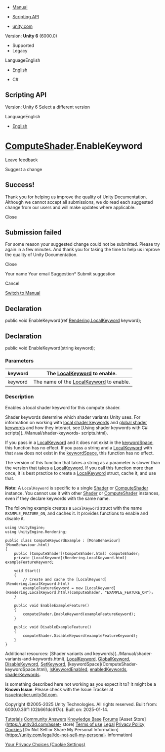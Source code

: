 [ ]()

  * [Manual](../Manual/index.html)
  * [Scripting API](../ScriptReference/index.html)

  * [unity.com](https://unity.com/)

Version: **Unity 6** (6000.0)

  * Supported
  * Legacy

LanguageEnglish

  * [English]()

  * C#

[ ](https://docs.unity3d.com)

## Scripting API

Version: Unity 6 Select a different version

LanguageEnglish

  * [English]()

#  [ComputeShader](ComputeShader.html).EnableKeyword

Leave feedback

Suggest a change

## Success!

Thank you for helping us improve the quality of Unity Documentation. Although
we cannot accept all submissions, we do read each suggested change from our
users and will make updates where applicable.

Close

## Submission failed

For some reason your suggested change could not be submitted. Please <a>try
again</a> in a few minutes. And thank you for taking the time to help us
improve the quality of Unity Documentation.

Close

Your name Your email Suggestion* Submit suggestion

Cancel

[Switch to Manual](../Manual/class-ComputeShader.html "Go to ComputeShader
Component in the Manual")

## Declaration

public void EnableKeyword(ref
[Rendering.LocalKeyword](Rendering.LocalKeyword.html) keyword);

## Declaration

public void EnableKeyword(string keyword);

### Parameters

keyword | The [LocalKeyword](Rendering.LocalKeyword.html) to enable.  
---|---  
keyword | The name of the [LocalKeyword](Rendering.LocalKeyword.html) to enable.  
  
### Description

Enables a local shader keyword for this compute shader.

Shader keywords determine which shader variants Unity uses. For information on
working with [local shader keywords](Rendering.LocalKeyword.html) and [global
shader keywords](Rendering.GlobalKeyword.html) and how they interact, see
[Using shader keywords with C# scripts](../Manual/shader-keywords-
scripts.html).  
  
If you pass in a [LocalKeyword](Rendering.LocalKeyword.html) and it does not
exist in the [keywordSpace](ComputeShader-keywordSpace.html), this function
has no effect. If you pass a string and a
[LocalKeyword](Rendering.LocalKeyword.html) with that `name` does not exist in
the [keywordSpace](ComputeShader-keywordSpace.html), this function has no
effect.  
  
The version of this function that takes a string as a parameter is slower than
the version that takes a [LocalKeyword](Rendering.LocalKeyword.html). If you
call this function more than once, it is best practice to create a
[LocalKeyword](Rendering.LocalKeyword.html) struct, cache it, and use that.  
  
**Note:** A `LocalKeyword` is specific to a single [Shader](Shader.html) or
[ComputeShader](ComputeShader.html) instance. You cannot use it with other
[Shader](Shader.html) or [ComputeShader](ComputeShader.html) instances, even
if they declare keywords with the same name.  
  
The following example creates a `LocalKeyword` struct with the name
`EXAMPLE_FEATURE_ON`, and caches it. It provides functions to enable and
disable it.

    
    
    using UnityEngine;
    using UnityEngine.Rendering;  
      
    public class ComputeKeywordExample : [MonoBehaviour](MonoBehaviour.html)
    {
        public [ComputeShader](ComputeShader.html) computeShader;
        private [LocalKeyword](Rendering.LocalKeyword.html) exampleFeatureKeyword;  
      
        void Start()
        {
            // Create and cache the [LocalKeyword](Rendering.LocalKeyword.html)
            exampleFeatureKeyword = new [LocalKeyword](Rendering.LocalKeyword.html)(computeShader, "EXAMPLE_FEATURE_ON");
        }  
      
        public void EnableExampleFeature()
        {
            computeShader.EnableKeyword(exampleFeatureKeyword);
        }  
      
        public void DisableExampleFeature()
        {
            computeShader.DisableKeyword(exampleFeatureKeyword);
        }
    }
    

Additional resources: [Shader variants and keywords](../Manual/shader-
variants-and-keywords.html), [LocalKeyword](Rendering.LocalKeyword.html),
[GlobalKeyword](Rendering.GlobalKeyword.html),
[DisableKeyword](ComputeShader.DisableKeyword.html),
[SetKeyword](ComputeShader.SetKeyword.html), [keywordSpace](ComputeShader-
keywordSpace.html), [IsKeywordEnabled](ComputeShader.IsKeywordEnabled.html),
[enabledKeywords](ComputeShader-enabledKeywords.html),
[shaderKeywords](ComputeShader-shaderKeywords.html).

Is something described here not working as you expect it to? It might be a
**Known Issue**. Please check with the Issue Tracker at
[issuetracker.unity3d.com](https://issuetracker.unity3d.com).

Copyright ©2005-2025 Unity Technologies. All rights reserved. Built from:
6000.0.36f1 (02b661dc617c). Built on: 2025-01-14.

[Tutorials](https://unity3d.com/learn) [Community
Answers](https://answers.unity3d.com) [Knowledge
Base](https://support.unity3d.com/hc/en-us)
[Forums](https://forum.unity3d.com) [Asset Store](https://unity3d.com/asset-
store) [Terms of use](https://docs.unity3d.com/Manual/TermsOfUse.html)
[Legal](https://unity.com/legal) [Privacy
Policy](https://unity.com/legal/privacy-policy)
[Cookies](https://unity.com/legal/cookie-policy) [Do Not Sell or Share My
Personal Information](https://unity.com/legal/do-not-sell-my-personal-
information)

[Your Privacy Choices (Cookie Settings)](javascript:void\(0\);)

